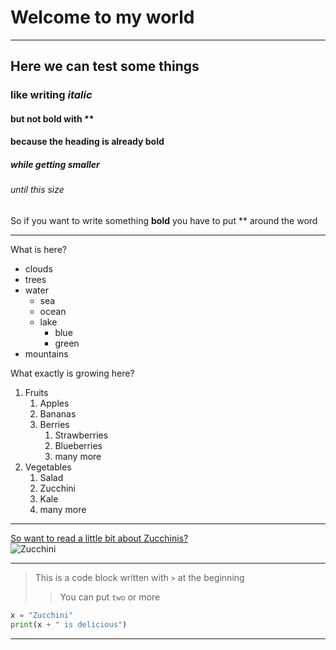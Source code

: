 
# Welcome to my world

---

## Here we can test some things
### like writing *italic*
#### but not bold with \**
#### because the heading is already bold
##### while getting smaller
###### until this size

So if you want to write something **bold** you have to put \** around the word

---

What is here?
- clouds
- trees
- water
    - sea
    - ocean
    - lake
        - blue
        - green
- mountains

What exactly is growing here?
1. Fruits
    1. Apples
    2. Bananas
    3. Berries
        1. Strawberries
        2. Blueberries
        3. many more
2. Vegetables
    1. Salad
    2. Zucchini
    3. Kale
    4. many more

---

[So want to read a little bit about Zucchinis?](https://en.wikipedia.org/wiki/Zucchini) \
![Zucchini](https://upload.wikimedia.org/wikipedia/commons/thumb/9/92/CSA-Striped-Zucchini.jpg/250px-CSA-Striped-Zucchini.jpg)

---

> This is a code block written with `>` at the beginning
>> You can put `two` or more

```python
x = "Zucchini"
print(x + " is delicious")
```

---